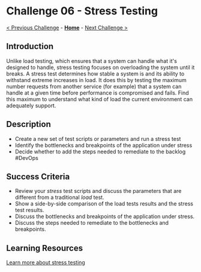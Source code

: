 # Challenge 06 - Stress Testing

[< Previous Challenge](./Challenge-05.md) - **[Home](../README.md)** - [Next Challenge >](./Challenge-07.md)

## Introduction

Unlike load testing, which ensures that a system can handle what it's designed to handle, stress testing focuses on overloading the system until it breaks. A stress test determines how stable a system is and its ability to withstand extreme increases in load. It does this by testing the maximum number requests from another service (for example) that a system can handle at a given time before performance is compromised and fails. Find this maximum to understand what kind of load the current environment can adequately support.


## Description

- Create a new set of test scripts or parameters and run a stress test
- Identify the bottlenecks and breakpoints of the application under stress
- Decide whether to add the steps needed to remediate to the backlog #DevOps

## Success Criteria

- Review your *stress* test scripts and discuss the parameters that are different from a traditional *load* test.
- Show a side-by-side comparison of the load tests results and the stress test results. 
- Discuss the bottlenecks and breakpoints of the application under stress.
- Discuss the steps needed to remediate to the bottlenecks and breakpoints.

## Learning Resources

[Learn more about stress testing](https://docs.microsoft.com/en-us/azure/architecture/framework/scalability/performance-test#stress-testing)

